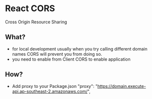 # React CORS
Cross Origin Resource Sharing

## What?
- for local development usually when you try calling different domain names CORS will prevent you from doing so.
- you need to enable from Client CORS to enable application 

## How?
- Add proxy to your Package.json
"proxy": "https://domain.execute-api.ap-southeast-2.amazonaws.com/",
